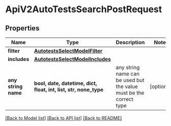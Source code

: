 # ApiV2AutoTestsSearchPostRequest


## Properties
Name | Type | Description | Notes
------------ | ------------- | ------------- | -------------
**filter** | [**AutotestsSelectModelFilter**](AutotestsSelectModelFilter.md) |  | 
**includes** | [**AutotestsSelectModelIncludes**](AutotestsSelectModelIncludes.md) |  | 
**any string name** | **bool, date, datetime, dict, float, int, list, str, none_type** | any string name can be used but the value must be the correct type | [optional]

[[Back to Model list]](../README.md#documentation-for-models) [[Back to API list]](../README.md#documentation-for-api-endpoints) [[Back to README]](../README.md)


